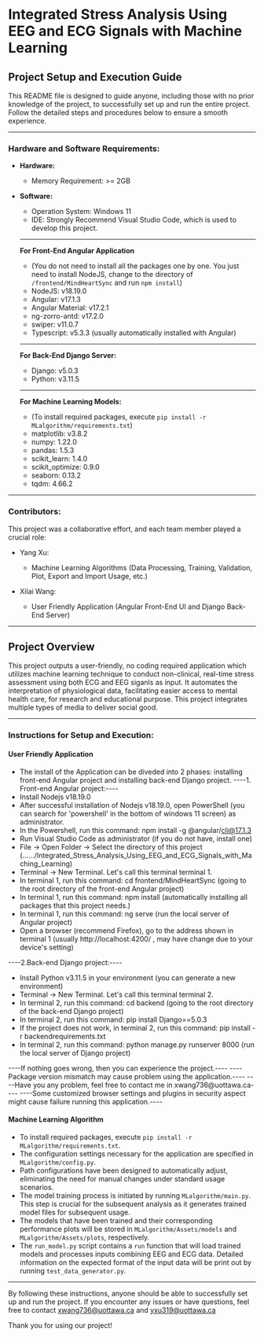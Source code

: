 # Integrated Stress Analysis Using EEG and ECG Signals with Machine Learning

## Project Setup and Execution Guide

This README file is designed to guide anyone, including those with no prior knowledge of the project, to successfully set up and run the entire project. Follow the detailed steps and procedures below to ensure a smooth experience.

---

### Hardware and Software Requirements:
- **Hardware:**
  - Memory Requirement: >= 2GB

- **Software:**
  - Operation System: Windows 11
  - IDE: Strongly Recommend Visual Studio Code, which is used to develop this project.
  
  ---
  
  **For Front-End Angular Application**
  - (You do not need to install all the packages one by one. You just need to install NodeJS, change to the directory of `/frontend/MindHeartSync` and run `npm install`)
  - NodeJS: v18.19.0
  - Angular: v17.1.3
  - Angular Material: v17.2.1
  - ng-zorro-antd: v17.2.0
  - swiper: v11.0.7
  - Typescript: v5.3.3 (usually automatically installed with Angular)
 
  ---
  
  **For Back-End Django Server:**
  - Django: v5.0.3
  - Python: v3.11.5
 
  --- 
  
  **For Machine Learning Models:**
  - (To install required packages, execute `pip install -r MLalgorithm/requirements.txt`)
  - matplotlib: v3.8.2
  - numpy: 1.22.0
  - pandas: 1.5.3
  - scikit_learn: 1.4.0
  - scikit_optimize: 0.9.0
  - seaborn: 0.13.2
  - tqdm: 4.66.2

---

### Contributors:

This project was a collaborative effort, and each team member played a crucial role:

- Yang Xu:
  - Machine Learning Algorithms (Data Processing, Training, Validation, Plot, Export and Import Usage, etc.)

- Xilai Wang:
  - User Friendly Application (Angular Front-End UI and Django Back-End Server)

---

## Project Overview

This project outputs a user-friendly, no coding required application which utilizes machine learning technique to conduct non-clinical, real-time stress assessment using both ECG and EEG siganls as input. It automates the interpretation of physiological data, facilitating easier access to mental health care, for research and educational purpose. This project integrates multiple types of media to deliver social good.

---


### Instructions for Setup and Execution:

#### User Friendly Application

- The install of the Application can be diveded into 2 phases: installing front-end Angular project and installing back-end Django project.
----1. Front-end Angular project:----
- Install Nodejs v18.19.0
- After successful installation of Nodejs v18.19.0, open PowerShell (you can search for 'powershell' in the bottom of windows 11 screen) as administrator.
- In the Powershell, run this command: npm install -g @angular/cli@17.1.3
- Run Visual Studio Code as administrator (if you do not have, install one)
- File -> Open Folder -> Select the directory of this project (....../Integrated_Stress_Analysis_Using_EEG_and_ECG_Signals_with_Maching_Learning)
- Terminal -> New Terminal. Let's call this terminal terminal 1.
- In terminal 1, run this command: cd frontend/MindHeartSync (going to the root directory of the front-end Angular project)
- In terminal 1, run this command: npm install (automatically installing all packages that this project needs.)
- In terminal 1, run this command: ng serve (run the local server of Angular project)
- Open a browser (recommend Firefox), go to the address shown in terminal 1 (usually http://localhost:4200/ , may have change due to your device's setting)

----2.Back-end Django project:----
- Install Python v3.11.5 in your environment (you can generate a new environment)
- Terminal -> New Terminal. Let's call this terminal terminal 2.
- In terminal 2, run this command: cd backend (going to the root directory of the back-end Django project)
- In terminal 2, run this command: pip install Django==5.0.3
- If the project does not work, in terminal 2, run this command: pip install -r backendrequirements.txt
- In terminal 2, run this command:  python manage.py runserver 8000 (run the local server of Django project)

----If nothing goes wrong, then you can experience the project.----
----Package version mismatch may cause problem using the application.----
----Have you any problem, feel free to contact me in xwang736@uottawa.ca----
----Some customized browser settings and plugins in security aspect might cause failure running this application.----

#### Machine Learning Algorithm

- To install required packages, execute `pip install -r MLalgorithm/requirements.txt`.
- The configuration settings necessary for the application are specified in `MLalgorithm/config.py`.
- Path configurations have been designed to automatically adjust, eliminating the need for manual changes under standard usage scenarios.
- The model training process is initiated by running `MLalgorithm/main.py`. This step is crucial for the subsequent analysis as it generates trained model files for subsequent usage.
- The models that have been trained and their corresponding performance plots will be stored in `MLalgorithm/Assets/models` and `MLalgorithm/Assets/plots`, respectively.
- The `run_model.py` script contains a `run` function that will load trained models and processes inputs combining EEG and ECG data. Detailed information on the expected format of the input data will be print out by running `test_data_generator.py`.

---

By following these instructions, anyone should be able to successfully set up and run the project. If you encounter any issues or have questions, feel free to contact xwang736@uottawa.ca and yxu319@uottawa.ca

Thank you for using our project!

